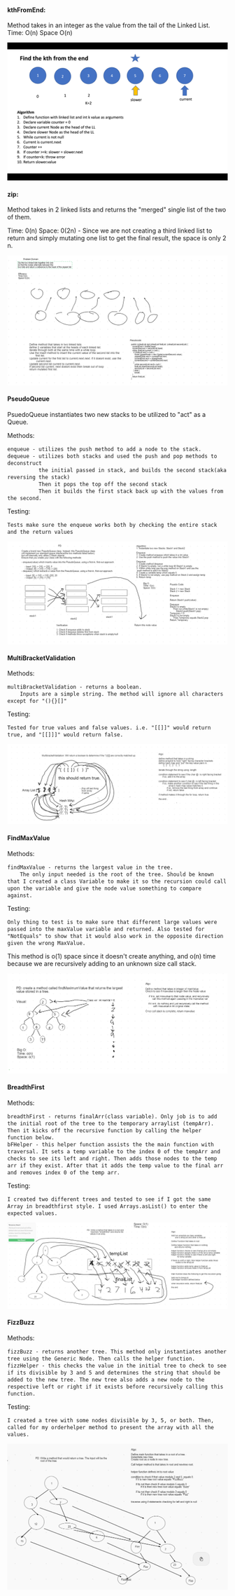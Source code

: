 
#### kthFromEnd:

Method takes in an integer as the value from the tail of the Linked List.
Time: O(n)
Space O(n)

![image](./src/main/resources/Screen%20Shot%202020-09-22%20at%202.46.11%20PM.png)


#### zip:

Method takes in 2 linked lists and returns the "merged" single list of the two of them.

Time: 0(n)
Space: 0(2n) - Since we are not creating a third linked list to return and simply mutating one list to get the final result, the space is only 2 n.

![image](./src/main/resources/second%20whiteboard.PNG)


#### PseudoQueue

PsuedoQueue instantiates two new stacks to be utilized to "act" as a Queue.

Methods: 

    enqueue - utilizes the push method to add a node to the stack.
    dequeue - utilizes both stacks and used the push and pop methods to deconstruct 
              the initial passed in stack, and builds the second stack(aka reversing the stack)
              Then it pops the top off the second stack 
              Then it builds the first stack back up with the values from the second.
Testing:

    Tests make sure the enqueue works both by checking the entire stack and the return values

![image](./src/main/resources/challenge11.PNG)


#### MultiBracketValidation

Methods:

    multiBracketValidation - returns a boolean. 
        Inputs are a simple string. The method will ignore all characters except for "(){}[]"

        
Testing: 

    Tested for true values and false values. i.e. "[[]]" would return true, and "[[]]]" would return false.
    
 ![image](./src/main/resources/challenge12.PNG)
 
 
 #### FindMaxValue
 
 Methods: 
 
    findMaxValue - returns the largest value in the tree. 
        The only input needed is the root of the tree. Should be known that I created a class Variable to make it so the recursion could call upon the variable and give the node value something to compare against.
 
 Testing:
 
    Only thing to test is to make sure that different large values were passed into the maxValue variable and returned. Also tested for "NotEquals" to show that it would also work in the opposite direction given the wrong MaxValue.
    
 This method is o(1) space since it doesn't create anything, and o(n) time because we are recursively adding to an unknown size call stack.
 
 ![image](./src/main/resources/challenge14.PNG)
 
 
 #### BreadthFirst
 
 Methods:
 
    breadthFirst - returns finalArr(class variable). Only job is to add the initial root of the tree to the temporary arraylist (tempArr). Then it kicks off the recursive function by calling the helper function below.
    bFHelper - this helper function assists the the main function with traversal. It sets a temp variable to the index 0 of the tempArr and checks to see its left and right. Then adds those nodes to the temp arr if they exist. After that it adds the temp value to the final arr and removes index 0 of the temp arr.
    
 Testing:
 
    I created two different trees and tested to see if I got the same Array in breadthfirst style. I used Arrays.asList() to enter the expected values.
    
 ![image](./src/main/resources/challenge17.PNG)
 
 
 #### FizzBuzz
 
 Methods:
 
    fizzBuzz - returns another tree. This method only instantiates another tree using the Generic Node. Then calls the helper function.
    fizzHelper - this checks the value in the initial tree to check to see if its divisible by 3 and 5 and determines the string that should be added to the new tree. The new tree also adds a new node to the respective left or right if it exists before recursively calling this function.
    
 Testing: 
 
    I created a tree with some nodes divisible by 3, 5, or both. Then, called for my orderhelper method to present the array with all the values.
    
 ![image](./src/main/resources/challenge18.PNG)

